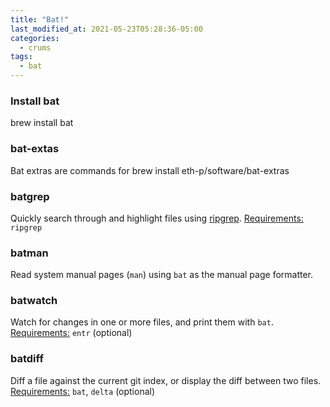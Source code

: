 ```yaml
---
title: "Bat!"
last_modified_at: 2021-05-23T05:28:36-05:00
categories:
  - crums
tags:
  - bat
---
```

### Install bat
brew install bat

### bat-extas
Bat extras are commands for 
brew install eth-p/software/bat-extras

### batgrep
Quickly search through and highlight files using [ripgrep](https://github.com/burntsushi/ripgrep).
<u>Requirements:</u> `ripgrep`

### batman
Read system manual pages (`man`) using `bat` as the manual page formatter.

### batwatch
Watch for changes in one or more files, and print them with `bat`.
<u>Requirements:</u> `entr` (optional)

### batdiff
Diff a file against the current git index, or display the diff between two files.
<u>Requirements:</u> `bat`, `delta` (optional)